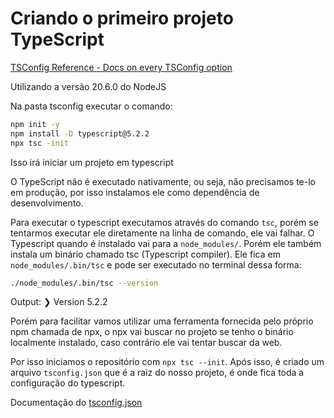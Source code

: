 # Criando o primeiro projeto TypeScript
[TSConfig Reference - Docs on every TSConfig option](https://www.typescriptlang.org/tsconfig/)

Utilizando a versão 20.6.0 do NodeJS

Na pasta tsconfig executar o comando:

```bash
npm init -y
npm install -D typescript@5.2.2
npx tsc -init
```

Isso irá iniciar um projeto em typescript

O TypeScript não é executado nativamente, ou seja, não precisamos te-lo em produção, por isso instalamos ele como dependência de desenvolvimento.

Para executar o typescript executamos através do comando `tsc`, porém se tentarmos executar ele diretamente na linha de comando, ele vai falhar. O Typescript quando é instalado vai para a `node_modules/`. Porém ele também instala um binário chamado tsc (Typescript compiler). Ele fica em `node_modules/.bin/tsc` e pode ser executado no terminal dessa forma:

```bash
./node_modules/.bin/tsc --version
```

Output: ❯ Version 5.2.2

Porém para facilitar vamos utilizar uma ferramenta fornecida pelo próprio npm chamada de npx, o npx vai buscar no projeto se tenho o binário localmente instalado, caso contrário ele vai tentar buscar da web.

Por isso iniciamos o repositório com `npx tsc --init`.
Após isso, é criado um arquivo `tsconfig.json` que é a raiz do nosso projeto, é onde fica toda a configuração do typescript.

Documentação do [tsconfig.json](https://www.typescriptlang.org/docs/handbook/tsconfig-json.html)
